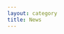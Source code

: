 ```yaml
---
layout: category
title: News
---
```




<!-- ```md
---
layout: category
title: My Category
---
```

Or ...

```md
---
layout: category
title: Fancy Title
category: My Category
---
```

Posts get listed below here. -->
